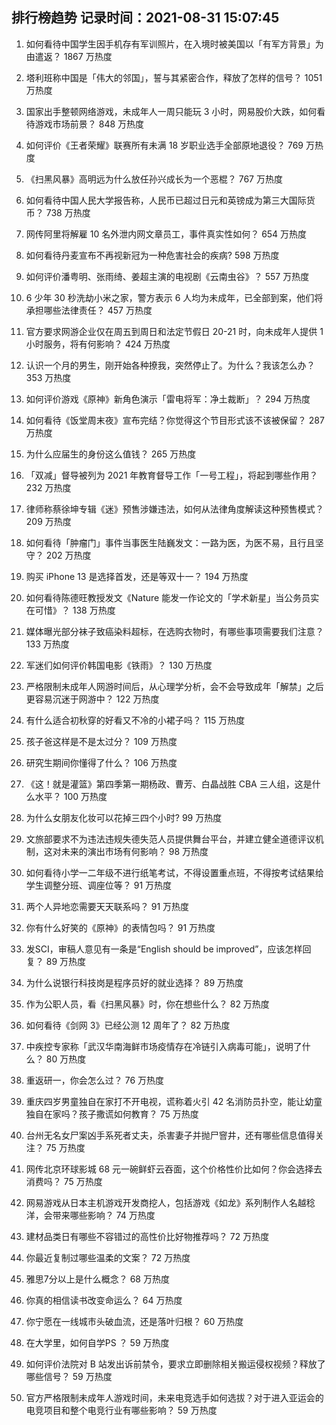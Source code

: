 
## 排行榜趋势 记录时间：2021-08-31 15:07:45
  
  1. 如何看待中国学生因手机存有军训照片，在入境时被美国以「有军方背景」为由遣返？ 1867 万热度
    
  2. 塔利班称中国是「伟大的邻国」，誓与其紧密合作，释放了怎样的信号？ 1051 万热度
    
  3. 国家出手整顿网络游戏，未成年人一周只能玩 3 小时，网易股价大跌，如何看待游戏市场前景？ 848 万热度
    
  4. 如何评价《王者荣耀》联赛所有未满 18 岁职业选手全部原地退役？ 769 万热度
    
  5. 《扫黑风暴》高明远为什么放任孙兴成长为一个恶棍？ 767 万热度
    
  6. 如何看待中国人民大学报告称，人民币已超过日元和英镑成为第三大国际货币？ 738 万热度
    
  7. 网传阿里将解雇 10 名外泄内网文章员工，事件真实性如何？ 654 万热度
    
  8. 如何看待丹麦宣布不再视新冠为一种危害社会的疾病? 598 万热度
    
  9. 如何评价潘粤明、张雨绮、姜超主演的电视剧《云南虫谷》？ 557 万热度
    
  10. 6 少年 30 秒洗劫小米之家，警方表示 6 人均为未成年，已全部到案，他们将承担哪些法律责任？ 457 万热度
    
  11. 官方要求网游企业仅在周五到周日和法定节假日 20-21 时，向未成年人提供 1 小时服务，将有何影响？ 424 万热度
    
  12. 认识一个月的男生，刚开始各种撩我，突然停止了。为什么？我该怎么办？ 353 万热度
    
  13. 如何评价游戏《原神》新角色演示「雷电将军：净土裁断」？ 294 万热度
    
  14. 如何看待《饭堂周末夜》宣布完结？你觉得这个节目形式该不该被保留？ 287 万热度
    
  15. 为什么应届生的身份这么值钱？ 265 万热度
    
  16. 「双减」督导被列为 2021 年教育督导工作「一号工程」，将起到哪些作用？ 232 万热度
    
  17. 律师称蔡徐坤专辑《迷》预售涉嫌违法，如何从法律角度解读这种预售模式？ 209 万热度
    
  18. 如何看待「肿瘤门」事件当事医生陆巍发文：一路为医，为医不易，且行且坚守？ 202 万热度
    
  19. 购买 iPhone 13 是选择首发，还是等双十一？ 194 万热度
    
  20. 如何看待陈德旺教授发文《Nature 能发一作论文的「学术新星」当公务员实在可惜》？ 138 万热度
    
  21. 媒体曝光部分袜子致癌染料超标，在选购衣物时，有哪些事项需要我们注意？ 133 万热度
    
  22. 军迷们如何评价韩国电影《铁雨》？ 130 万热度
    
  23. 严格限制未成年人网游时间后，从心理学分析，会不会导致成年「解禁」之后更容易沉迷于网游中？ 122 万热度
    
  24. 有什么适合初秋穿的好看又不冷的小裙子吗？ 115 万热度
    
  25. 孩子爸这样是不是太过分？ 109 万热度
    
  26. 研究生期间你懂得了什么？ 106 万热度
    
  27. 《这！就是灌篮》第四季第一期杨政、曹芳、白晶战胜 CBA 三人组，这是什么水平？ 100 万热度
    
  28. 为什么女朋友化妆可以花掉三四个小时? 99 万热度
    
  29. 文旅部要求不为违法违规失德失范人员提供舞台平台，并建立健全道德评议机制，这对未来的演出市场有何影响？ 98 万热度
    
  30. 如何看待小学一二年级不进行纸笔考试，不得设置重点班，不得按考试结果给学生调整分班、调座位等？ 91 万热度
    
  31. 两个人异地恋需要天天联系吗？ 91 万热度
    
  32. 你有什么好笑的《原神》的表情包吗？ 91 万热度
    
  33. 发SCI，审稿人意见有一条是“English should be improved”，应该怎样回复？ 89 万热度
    
  34. 为什么说银行科技岗是程序员好的就业选择？ 89 万热度
    
  35. 作为公职人员，看《扫黑风暴》时，你在想些什么？ 82 万热度
    
  36. 如何看待《剑网 3》已经公测 12 周年了？ 82 万热度
    
  37. 中疾控专家称「武汉华南海鲜市场疫情存在冷链引入病毒可能」，说明了什么？ 80 万热度
    
  38. 重返研一，你会怎么过？ 76 万热度
    
  39. 重庆四岁男童独自在家打不开电视，谎称着火引 42 名消防员扑空，能让幼童独自在家吗？孩子撒谎如何教育？ 75 万热度
    
  40. 台州无名女尸案凶手系死者丈夫，杀害妻子并抛尸窨井，还有哪些信息值得关注？ 75 万热度
    
  41. 网传北京环球影城 68 元一碗鲜虾云吞面，这个价格性价比如何？你会选择去消费吗？ 75 万热度
    
  42. 网易游戏从日本主机游戏开发商挖人，包括游戏《如龙》系列制作人名越稔洋，会带来哪些影响？ 74 万热度
    
  43. 建材品类日有哪些不容错过的高性价比好物推荐吗？ 72 万热度
    
  44. 你最近复制过哪些温柔的文案？ 72 万热度
    
  45. 雅思7分以上是什么概念？ 68 万热度
    
  46. 你真的相信读书改变命运么？ 64 万热度
    
  47. 你宁愿在一线城市头破血流，还是落叶归根？ 60 万热度
    
  48. 在大学里，如何自学PS ？ 59 万热度
    
  49. 如何评价法院对 B 站发出诉前禁令，要求立即删除相关搬运侵权视频？释放了哪些信号？ 59 万热度
    
  50. 官方严格限制未成年人游戏时间，未来电竞选手如何选拔？对于进入亚运会的电竞项目和整个电竞行业有哪些影响？ 59 万热度
    